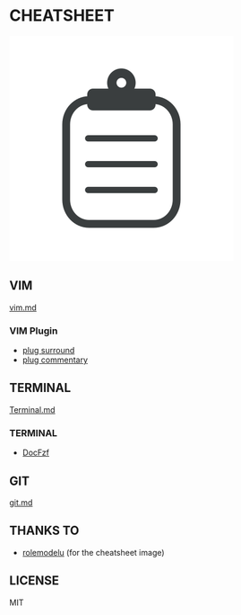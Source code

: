 # CHEATSHEET
![cheatsheet](./img/cheatsheet.svg)

## VIM
[vim.md](./vim.md)

### VIM Plugin
* [plug surround](./plug_surround.md)
* [plug commentary](./plug_commentary.md)


## TERMINAL
[Terminal.md](./terminal.md)

### TERMINAL
* [DocFzf](./docFzf.md)


## GIT
[git.md](./git.md)


## THANKS TO
* [rolemodelu](http://rolemodelu.com) (for the cheatsheet image)


## LICENSE
MIT
